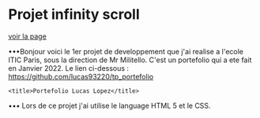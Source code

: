 # Projet infinity scroll
[voir la page]()

•••Bonjour voici le 1er projet de developpement que j'ai realise a l'ecole ITIC Paris, sous la direction de Mr Militello.
C'est un portefolio qui a ete fait en Janvier 2022.
Le lien ci-dessous :
https://github.com/lucas93220/tp_portefolio
<!DOCTYPE html>
<html lang="fr" dir="ltr">
<head>
    <meta charset="UTF-8">
    <meta http-equiv="X-UA-Compatible" content="IE=edge">
    <meta name="viewport" content="width=device-width, initial-scale=1.0">
    <link rel="icon" type="image/png" href="./asset/LogoSample_ByTailorBrands-removebg-preview.png">
    <link rel="stylesheet" href="./css/style.css">
    <link href="https://fonts.googleapis.com/css2?family=Merriweather:wght@300&display=swap" rel="stylesheet">

    <title>Portefolio Lucas Lopez</title>
</head>
••• Lors de ce projet j'ai utilise le language HTML 5 et le CSS.
